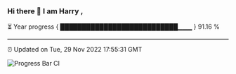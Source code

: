 ### Hi there 👋 I am Harry , 

⏳ Year progress { ███████████████████████████▁▁▁ } 91.16 %

---

⏰ Updated on Tue, 29 Nov 2022 17:55:31 GMT

![Progress Bar CI](https://github.com/duykhang68/duykhang68/workflows/Progress%20Bar%20CI/badge.svg)
